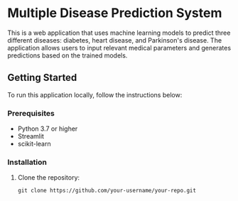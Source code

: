 # Multiple Disease Prediction System

This is a web application that uses machine learning models to predict three different diseases: diabetes, heart disease, and Parkinson's disease.
The application allows users to input relevant medical parameters and generates predictions based on the trained models.

## Getting Started

To run this application locally, follow the instructions below:

### Prerequisites

- Python 3.7 or higher
- Streamlit
- scikit-learn

### Installation

1. Clone the repository:

   ```shell
   git clone https://github.com/your-username/your-repo.git
